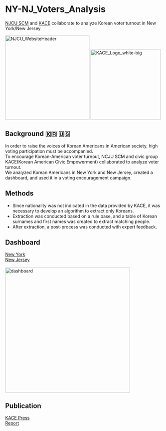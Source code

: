 # NY-NJ_Voters_Analysis

[NJCU SCM](https://sites.google.com/view/njcuscm/) and [KACE](https://kace.org/) collaborate to analyze Korean voter turnout in New York/New Jersey  

<img src="https://github.com/user-attachments/assets/61d742de-7c90-4eff-80c6-c4c942d3c8b4" alt="NJCU_WebsiteHeader" width="270"/>
<img src="https://github.com/user-attachments/assets/84620feb-86e7-4f9c-bbd3-3ad1d85e7a82" alt="KACE_Logo_white-big" width="225"/>


## Background 🇰🇷 🇺🇸

In order to raise the voices of Korean Americans in American society, high voting participation must be accompanied. <br>
To encourage Korean-American voter turnout, NCJU SCM and civic group KACE(Korean American Civic Empowerment) collaborated to analyze voter turnout. <br>
We analyzed Korean Americans in New York and New Jersey, created a dashboard, and used it in a voting encouragement campaign.


## Methods

- Since nationality was not indicated in the data provided by KACE, it was necessary to develop an algorithm to extract only Koreans.
- Extraction was conducted based on a rule base, and a table of Korean surnames and first names was created to extract matching people.
- After extraction, a post-process was conducted with expert feedback.

## Dashboard

[New York](https://public.tableau.com/app/profile/jinsol.lee5333/viz/NYC_Voters_2022/NewYorkElections) <br>
[New Jersey](https://public.tableau.com/app/profile/jinsol.lee5333/viz/NewJersey_Koreanvote/12) <br><br>
<img width="400" alt="dashboard" src="https://github.com/user-attachments/assets/dcfa55ef-8317-4d98-b792-e25735cbe31f">


## Publication

[KACE Press](https://kace.org/2023/11/05/2022nykoramvdamap/) <br>
[Report](https://kace.org/wp-content/uploads/2023/11/2022_%ED%88%AC%ED%91%9C%EC%B0%B8%EC%97%AC%EC%8B%A4%ED%83%9C-%EB%B6%84%EC%84%9D-%EB%B3%B4%EA%B3%A0%EC%84%9C.pdf)
 
